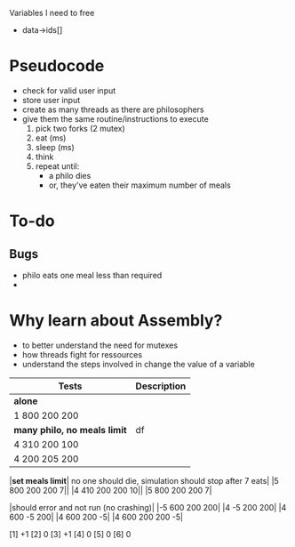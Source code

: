 Variables I need to free
- data->ids[] 



# Pseudocode
- check for valid user input
- store user input
- create as many threads as there are philosophers
- give them the same routine/instructions to execute
    1. pick two forks (2 mutex)
    2. eat (ms)
    3. sleep (ms)
    4. think 
    5. repeat until:
        - a philo dies
        - or, they've eaten their maximum number of meals

# To-do
## Bugs
- philo eats one meal less than required
- 


# Why learn about Assembly?
- to better understand the need for mutexes
- how threads fight for ressources
- understand the steps involved in change the value of a variable

|Tests| Description|
|---|---|
|<b>alone</b>||
|1 800 200 200||
|<b>many philo, no meals limit</b>|df|
|4 310 200 100|
|4 200 205 200|

|<b>set meals limit</b>| no one should die, simulation should stop after 7 eats|
|5 800 200 200 7||
|4 410 200 200 10||
|5 800 200 200 7|

|should error and not run (no crashing)|
|-5 600 200 200| 
|4 -5 200 200|
|4 600 -5 200|
|4 600 200 -5|
|4 600 200 200 -5|

[1] +1
[2] 0
[3] +1
[4] 0
[5] 0
[6] 0